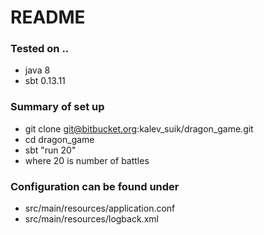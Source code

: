 # README #

### Tested on .. ###

* java 8
* sbt 0.13.11

### Summary of set up ###
* git clone git@bitbucket.org:kalev_suik/dragon_game.git
* cd dragon_game
* sbt "run 20"
* where 20 is number of battles

### Configuration can be found under ###
* src/main/resources/application.conf
* src/main/resources/logback.xml